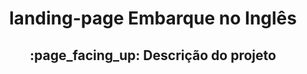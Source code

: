 <h1 align="center">landing-page Embarque no Inglês</h1>
<h2 align="center">:page_facing_up: Descrição do projeto</h2>
